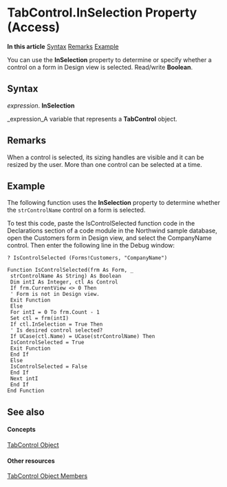 
# TabControl.InSelection Property (Access)

 **In this article**
 [Syntax](#sectionSection0)
 [Remarks](#sectionSection1)
 [Example](#sectionSection2)


You can use the  **InSelection** property to determine or specify whether a control on a form in Design view is selected. Read/write **Boolean**.

## Syntax
<a name="sectionSection0"> </a>

 _expression_. **InSelection**

 _expression_A variable that represents a  **TabControl** object.


## Remarks
<a name="sectionSection1"> </a>

When a control is selected, its sizing handles are visible and it can be resized by the user. More than one control can be selected at a time.


## Example
<a name="sectionSection2"> </a>

The following function uses the  **InSelection** property to determine whether the `strControlName` control on a form is selected.

To test this code, paste the IsControlSelected function code in the Declarations section of a code module in the Northwind sample database, open the Customers form in Design view, and select the CompanyName control. Then enter the following line in the Debug window:




```
? IsControlSelected (Forms!Customers, "CompanyName") 
 
Function IsControlSelected(frm As Form, _ 
 strControlName As String) As Boolean 
 Dim intI As Integer, ctl As Control 
 If frm.CurrentView <> 0 Then 
 ' Form is not in Design view. 
 Exit Function 
 Else 
 For intI = 0 To frm.Count - 1 
 Set ctl = frm(intI) 
 If ctl.InSelection = True Then 
 ' Is desired control selected? 
 If UCase(ctl.Name) = UCase(strControlName) Then 
 IsControlSelected = True 
 Exit Function 
 End If 
 Else 
 IsControlSelected = False 
 End If 
 Next intI 
 End If 
End Function
```


## See also
<a name="sectionSection2"> </a>


#### Concepts


 [TabControl Object](05f7de7b-8665-df6d-3fbb-47f8547d3baf.md)
#### Other resources


 [TabControl Object Members](d6de9ec4-e7f9-5c26-d750-d7c134ec9fb0.md)
